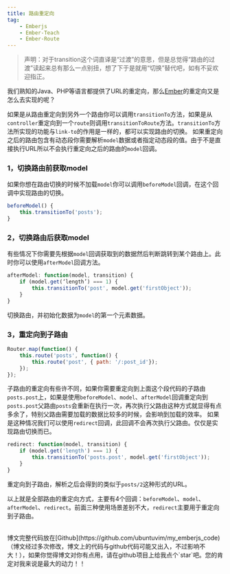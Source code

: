```yaml
---
title: 路由重定向
tag:
	- Emberjs
	- Ember-Teach
	- Ember-Route
---
```


> 声明：对于transition这个词直译是“过渡”的意思，但是总觉得“路由的过渡”读起来总有那么一点别扭，想了下于是就用“切换”替代吧，如有不妥欢迎指正。

我们熟知的Java、PHP等语言都提供了URL的重定向，那么[Ember](http://emberjs.com/)的重定向又是怎么去实现的呢？

如果是从路由重定向到另外一个路由你可以调用`transitionTo`方法，如果是从`controller`重定向到一个`route`则调用`transitionToRoute`方法。`transitionTo`方法所实现的功能与`link-to`的作用是一样的，都可以实现路由的切换。
如果重定向之后的路由包含有动态段你需要解析`model`数据或者指定动态段的值。由于不是直接执行URL所以不会执行重定向之后的路由的`model`回调。

### 1，切换路由前获取model 

如果你想在路由切换的时候不加载`model`你可以调用`beforeModel`回调，在这个回调中实现路由的切换。
```js
beforeModel() {
    this.transitionTo('posts');
}
```

### 2，切换路由后获取model 

有些情况下你需要先根据`model`回调获取到的数据然后判断跳转到某个路由上。此时你可以使用`afterModel`回调方法。
```js
afterModel: function(model, transition) {
    if (model.get(‘length’) === 1) {
        this.transitionTo('post', model.get('firstObject'));
    }
}
```
切换路由，并初始化数据为`model`的第一个元素数据。

### 3，重定向到子路由 

```js
Router.map(function() {
    this.route('posts', function() {
        this.route('post', { path: '/:post_id'});
    }); 
});
```
子路由的重定向有些许不同，如果你需要重定向到上面这个段代码的子路由`posts.post`上，如果是使用`beforeModel`、`model`、`afterModel`回调重定向到`posts.post`父路由`posts`会重新在执行一次，再次执行父路由这种方式就显得有点多余了，特别父路由需要加载的数据比较多的时候，会影响到加载的效率。
如果是这种情况我们可以使用`redirect`回调，此回调不会再次执行父路由。仅仅是实现路由切换而已。
```js
redirect: function(model, transition) {
    if (model.get('length') === 1) {
        this.transitionTo('posts.post', model.get('firstObject'));
    }
}
```
重定向到子路由，解析之后会得到的类似于`posts/2`这种形式的URL。

以上就是全部路由的重定向方式，主要有4个回调：`beforeModel`、`model`、`afterModel`、`redirect`。前面三种使用场景差别不大，`redirect`主要用于重定向到子路由。

<br>
博文完整代码放在[Github](https://github.com/ubuntuvim/my_emberjs_code)（博文经过多次修改，博文上的代码与github代码可能又出入，不过影响不大！），如果你觉得博文对你有点用，请在github项目上给我点个`star`吧。您的肯定对我来说是最大的动力！！
